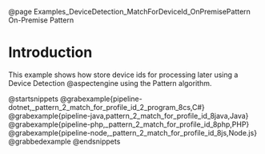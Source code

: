 @page Examples_DeviceDetection_MatchForDeviceId_OnPremisePattern On-Premise Pattern


# Introduction

This example shows how store device ids for processing later using a Device Detection @aspectengine using
the Pattern algorithm.

@startsnippets
@grabexample{pipeline-dotnet,_pattern_2_match_for_profile_id_2_program_8cs,C#}
@grabexample{pipeline-java,pattern_2_match_for_profile_id_8java,Java}
@grabexample{pipeline-php,_pattern_2_match_for_profile_id_8php,PHP}
@grabexample{pipeline-node,_pattern_2_match_for_profile_id_8js,Node.js}
@grabbedexample
@endsnippets
